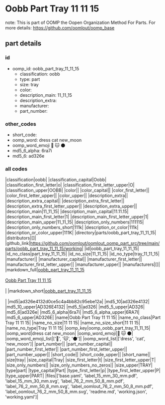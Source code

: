 # Oobb Part Tray 11 11 15  

note: This is part of OOMP the Oopen Organization Method For Parts. For more details: https://github.com/oomlout/oomp_base

##  part details





### id
* oomp_id: oobb_part_tray_11_11_15
  * classification: oobb
  * type: part
  * size: tray
  * color: 
  * description_main: 11_11_15
  * description_extra: 
  * manufacturer: 
  * part_number: 

### other_codes
* short_code: 
* oomp_word: dress cat new_moon
* oomp_word_emoji :dress: :cat: :new_moon:
* md5_6_alpha: 6ra7i
* md5_6: ad326e

### all codes 
|classification|oobb|
|classification_capital|Oobb|
|classification_first_letter|o|
|classification_first_letter_upper|O|
|classification_upper|OOBB|
|color||
|color_capital||
|color_first_letter||
|color_first_letter_upper||
|color_upper||
|description_extra||
|description_extra_capital||
|description_extra_first_letter||
|description_extra_first_letter_upper||
|description_extra_upper||
|description_main|11_11_15|
|description_main_capital|11.11.15|
|description_main_first_letter|1|
|description_main_first_letter_upper|1|
|description_main_upper|11_11_15|
|description_only_numbers|111115|
|description_only_numbers_short|111k|
|description_or_color|111k|
|description_or_color_upper|111K|
|directory|parts/oobb_part_tray_11_11_15|
|distributors|[]|
|github_link|https://github.com/oomlout/oomlout_oomp_part_src/tree/main/parts/oobb_part_tray_11_11_15/working|
|id|oobb_part_tray_11_11_15|
|id_no_class|part_tray_11_11_15|
|id_no_size|11_11_15|
|id_no_type|tray_11_11_15|
|manufacturer||
|manufacturer_capital||
|manufacturer_first_letter||
|manufacturer_first_letter_upper||
|manufacturer_upper||
|manufacturers|[]|
|markdown_full|[oobb_part_tray_11_11_15](https://github.com/oomlout/oomlout_oomp_part_src/tree/main/parts/oobb_part_tray_11_11_15/working)<br>[](https://github.com/oomlout/oomlout_oomp_part_src/tree/main/parts/oobb_part_tray_11_11_15/working)<br>[Oobb Part Tray 11 11 15](https://github.com/oomlout/oomlout_oomp_part_src/tree/main/parts/oobb_part_tray_11_11_15/working)<br><br>|
|markdown_short|[oobb_part_tray_11_11_15](https://github.com/oomlout/oomlout_oomp_part_src/tree/main/parts/oobb_part_tray_11_11_15/working)<br><br>|
|md5|ad326e4132d0ce5c4a4bb82c95ebe12a|
|md5_10|ad326e4132|
|md5_10_upper|AD326E4132|
|md5_5|ad326|
|md5_5_upper|AD326|
|md5_6|ad326e|
|md5_6_alpha|6ra7i|
|md5_6_alpha_upper|6RA7I|
|md5_6_upper|AD326E|
|name|Oobb Part Tray 11 11 15|
|name_no_class|Part Tray 11 11 15|
|name_no_size|11 11 15|
|name_no_size_short|11 11 15|
|name_no_type|Tray 11 11 15|
|oomp_key|oomp_oobb_part_tray_11_11_15|
|oomp_word|dress cat new_moon|
|oomp_word_emoji|:dress: :cat: :new_moon:|
|oomp_word_emoji_list|[':dress:', ':cat:', ':new_moon:']|
|oomp_word_list|['dress', 'cat', 'new_moon']|
|part_number||
|part_number_capital||
|part_number_first_letter||
|part_number_first_letter_upper||
|part_number_upper||
|short_code||
|short_code_upper||
|short_name||
|size|tray|
|size_capital|Tray|
|size_first_letter|t|
|size_first_letter_upper|T|
|size_only_numbers||
|size_only_numbers_no_zeros||
|size_upper|TRAY|
|type|part|
|type_capital|Part|
|type_first_letter|p|
|type_first_letter_upper|P|
|type_upper|PART|
|files|['base.yaml', 'label_15_mm_30_mm.pdf', 'label_15_mm_30_mm.svg', 'label_76_2_mm_50_8_mm.pdf', 'label_76_2_mm_50_8_mm.svg', 'label_oomlout_76_2_mm_50_8_mm.pdf', 'label_oomlout_76_2_mm_50_8_mm.svg', 'readme.md', 'working.json', 'working.yaml']|
